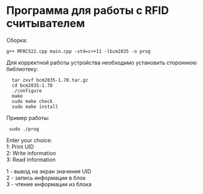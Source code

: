 # Программа для работы с RFID считывателем

Сборка:  
``` 
g++ MFRC522.cpp main.cpp -std=c++11 -lbcm2835 -o prog   
``` 

Для корректной работы устройства необходимо установить стороннюю библиотеку:  
```  
  tar zxvf bcm2835-1.70.tar.gz  
  cd bcm2835-1.70  
  ./configure  
  make  
  sudo make check  
  sudo make install  
```    

Пример работы: 
```   
 sudo ./prog
```  
Enter your choice:  
        1: Print UID  
        2: Write information  
        3: Read information  

1 - вывод на экран значения UID  
2 - запись информации в блок  
3 - чтение информации из блока  
